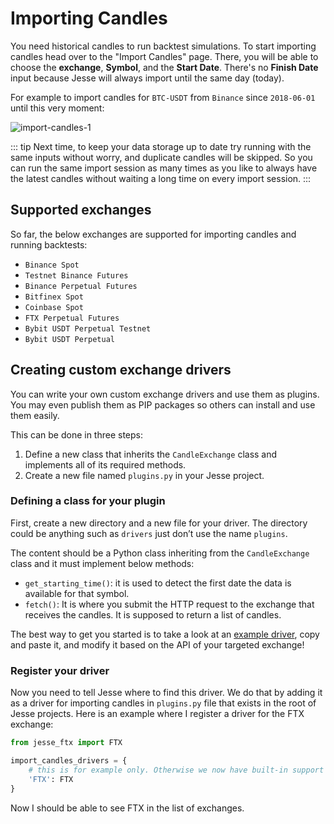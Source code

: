 # Importing Candles

You need historical candles to run backtest simulations. To start importing candles head over to the "Import Candles" page. There, you will be able to choose the **exchange**, **Symbol**, and the **Start Date**. There's no **Finish Date** input because Jesse will always import until the same day (today).

For example to import candles for `BTC-USDT` from `Binance` since `2018-06-01` until this very moment:

![import-candles-1](https://jesse.trade/storage/images/docs/import-candles-1.jpg)

::: tip
Next time, to keep your data storage up to date try running with the same inputs without worry, and duplicate candles will be skipped. So you can run the same import session as many times as you like to always have the latest candles without waiting a long time on every import session. 
:::


## Supported exchanges

So far, the below exchanges are supported for importing candles and running backtests:

-   `Binance Spot`
-   `Testnet Binance Futures`
-   `Binance Perpetual Futures`
-   `Bitfinex Spot`
-   `Coinbase Spot`
-   `FTX Perpetual Futures` 
-   `Bybit USDT Perpetual Testnet` 
-   `Bybit USDT Perpetual` 

## Creating custom exchange drivers 

You can write your own custom exchange drivers and use them as plugins. You may even publish them as PIP packages so others can install and use them easily. 

This can be done in three steps:
1. Define a new class that inherits the `CandleExchange` class and implements all of its required methods. 
2. Create a new file named `plugins.py` in your Jesse project. 

### Defining a class for your plugin
First, create a new directory and a new file for your driver. The directory could be anything such as `drivers` just don’t use the name `plugins`. 

The content should be a Python class inheriting from the `CandleExchange` class and it must implement below methods: 
- `get_starting_time()`: it is used to detect the first date the data is available for that symbol. 
- `fetch()`: It is where you submit the HTTP request to the exchange that receives the candles. It is supposed to return a list of candles. 

The best way to get you started is to take a look at an [example driver](https://github.com/jesse-ai/ftx-driver), copy and paste it, and modify it based on the API of your targeted exchange! 

### Register your driver
Now you need to tell Jesse where to find this driver. We do that by adding it as a driver for importing candles in `plugins.py` file that exists in the root of Jesse projects. Here is an example where I register a driver for the FTX exchange:

```py
from jesse_ftx import FTX

import_candles_drivers = {
    # this is for example only. Otherwise we now have built-in support for "FTX Futures"
    'FTX': FTX
}
```

Now I should be able to see FTX in the list of exchanges.
